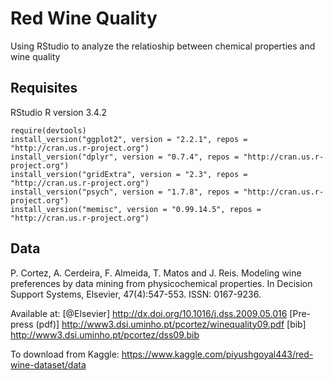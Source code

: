 # Red Wine Quality

Using RStudio to analyze the relatioship between chemical properties and wine quality

## Requisites

RStudio
R version 3.4.2 

``` 
require(devtools)
install_version("ggplot2", version = "2.2.1", repos = "http://cran.us.r-project.org")
install_version("dplyr", version = "0.7.4", repos = "http://cran.us.r-project.org")
install_version("gridExtra", version = "2.3", repos = "http://cran.us.r-project.org")
install_version("psych", version = "1.7.8", repos = "http://cran.us.r-project.org")
install_version("memisc", version = "0.99.14.5", repos = "http://cran.us.r-project.org")
```

## Data

P. Cortez, A. Cerdeira, F. Almeida, T. Matos and J. Reis. 
  Modeling wine preferences by data mining from physicochemical properties.
  In Decision Support Systems, Elsevier, 47(4):547-553. ISSN: 0167-9236.
  
Available at: [@Elsevier] http://dx.doi.org/10.1016/j.dss.2009.05.016
                [Pre-press (pdf)] http://www3.dsi.uminho.pt/pcortez/winequality09.pdf
                [bib] http://www3.dsi.uminho.pt/pcortez/dss09.bib

To download from Kaggle: https://www.kaggle.com/piyushgoyal443/red-wine-dataset/data
